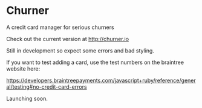 # Churner
A credit card manager for serious churners

Check out the current version at http://churner.io

Still in development so expect some errors and bad styling.

If you want to test adding a card, use the test numbers on the braintree website here:

https://developers.braintreepayments.com/javascript+ruby/reference/general/testing#no-credit-card-errors

Launching soon.

